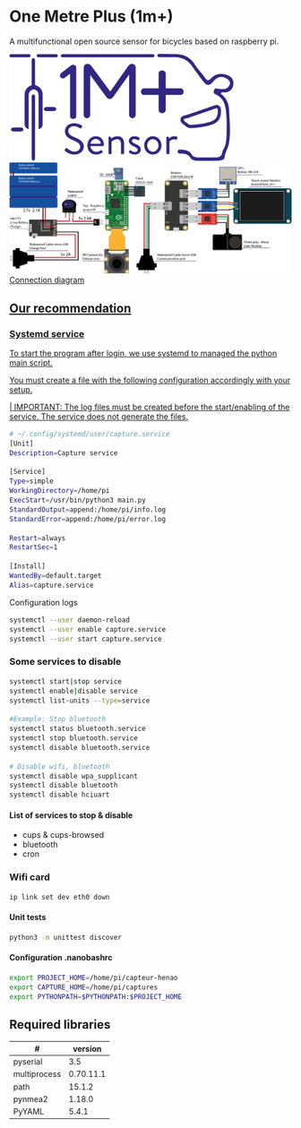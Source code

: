 # One Metre Plus (1m+)

A multifunctional open source sensor for bicycles based on raspberry pi.

<a href="https://github.com/LAEQ/OneMetrePlus/blob/master/ressources/Logo_One_Meter_Plus.png"><img src="https://github.com/LAEQ/OneMetrePlus/blob/master/ressources/Logo_One_Meter_Plus.png" width="400"/>
<a href="https://github.com/LAEQ/OneMetrePlus/blob/master/ressources/Schema.png"><img src="https://github.com/LAEQ/OneMetrePlus/blob/master/ressources/Schema.png" width="800"/>
Connection diagram



  
## Our recommendation
### Systemd service  

To start the program after login, we use systemd to managed the python main script.

You must create a file with the following configuration accordingly with your setup. 

| IMPORTANT: The log files must be created before the start/enabling of the service. The service does not generate the files.
```bash
# ~/.config/systemd/user/capture.service
[Unit]
Description=Capture service

[Service]
Type=simple
WorkingDirectory=/home/pi
ExecStart=/usr/bin/python3 main.py
StandardOutput=append:/home/pi/info.log
StandardError=append:/home/pi/error.log

Restart=always
RestartSec=1

[Install]
WantedBy=default.target
Alias=capture.service
```

Configuration logs
```bash
systemctl --user daemon-reload
systemctl --user enable capture.service
systemctl --user start capture.service
```

### Some services to disable 

```bash
systemctl start|stop service
systemctl enable|disable service
systemctl list-units --type=service

#Example: Stop bluetooth
systemctl status bluetooth.service
systemctl stop bluetooth.service
systemctl disable bluetooth.service

# Disable wifi, bluetooth
systemctl disable wpa_supplicant
systemctl disable bluetooth
systemctl disable hciuart
```

#### List of services to stop & disable
- cups & cups-browsed
- bluetooth
- cron 

### Wifi card
```bash
ip link set dev eth0 down
```

#### Unit tests
```bash
python3 -m unittest discover
```

#### Configuration .nanobashrc
```bash
export PROJECT_HOME=/home/pi/capteur-henao
export CAPTURE_HOME=/home/pi/captures
export PYTHONPATH=$PYTHONPATH:$PROJECT_HOME
```
  
  ## Required libraries

| # | version |
| --- | --- |
| pyserial  | 3.5 |
| multiprocess  | 0.70.11.1|
| path  | 15.1.2 |
| pynmea2  | 1.18.0 | 
| PyYAML  | 5.4.1 |
